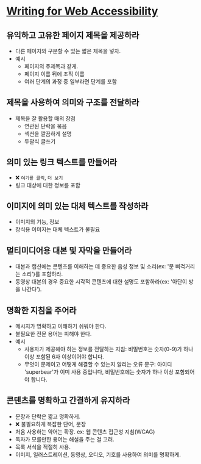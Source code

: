 # [Writing for Web Accessibility](https://www.w3.org/WAI/tips/writing/)

## 유익하고 고유한 페이지 제목을 제공하라

- 다른 페이지와 구분할 수 있는 짧은 제목을 넣자.
- 예시
  - 페이지의 주제목과 같게.
  - 페이지 이름 뒤에 조직 이름
  - 여러 단계의 과정 중 일부라면 단계를 포함

## 제목을 사용하여 의미와 구조를 전달하라

- 제목을 잘 활용할 때의 장점
  - 연관된 단락을 묶음
  - 섹션을 깔끔하게 설명
  - 두괄식 글쓰기

## 의미 있는 링크 텍스트를 만들어라

- :x: `여기를 클릭`, `더 보기`
- 링크 대상에 대한 정보를 포함

## 이미지에 의미 있는 대체 텍스트를 작성하라

- 이미지의 기능, 정보
- 장식용 이미지는 대체 텍스트가 불필요

## 멀티미디어용 대본 및 자막을 만들어라

- 대본과 캡션에는 콘텐츠를 이해하는 데 중요한 음성 정보 및 소리(ex: '문 삐걱거리는 소리')를 포함하라.
- 동영상 대본의 경우 중요한 시각적 콘텐츠에 대한 설명도 포함하라(ex: '아단이 방을 나간다').

## 명확한 지침을 주어라

- 메시지가 명확하고 이해하기 쉬워야 한다.
- 불필요한 전문 용어는 피해야 한다.
- 예시
  - 사용자가 제공해야 하는 정보를 전달하는 지침: 비밀번호는 숫자(0-9)가 하나 이상 포함된 6자 이상이어야 합니다.
  - 무엇이 문제이고 어떻게 해결할 수 있는지 알리는 오류 문구: 아이디 'superbear'가 이미 사용 중입니다, 비밀번호에는 숫자가 하나 이상 포함되어야 합니다.

## 콘텐츠를 명확하고 간결하게 유지하라

- 문장과 단락은 짧고 명확하게.
- :x: 불필요하게 복잡한 단어, 문장
- 처음 사용하는 약어는 확장. ex: 웹 콘텐츠 접근성 지침(WCAG)
- 독자가 모를만한 용어는 해설을 주는 걸 고려.
- 목록 서식을 적절히 사용.
- 이미지, 일러스트레이션, 동영상, 오디오, 기호를 사용하여 의미를 명확하게.
